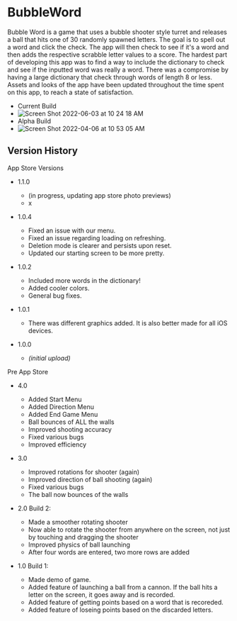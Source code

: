 # BubbleWord
Bubble Word is a game that uses a bubble shooter style turret and releases a ball that hits one of 30 randomly spawned letters. The goal is to spell out a word and click the check. The app will then check to see if it's a word and then adds the respective scrabble letter values to a score. The hardest part of developing this app was to find a way to include the dictionary to check and see if the inputted word was really a word. There was a compromise by having a large dictionary that check through words of length 8 or less. Assets and looks of the app have been updated throughout the time spent on this app, to reach a state of satisfaction.

* Current Build
* ![Screen Shot 2022-06-03 at 10 24 18 AM](https://user-images.githubusercontent.com/60675994/171884207-e7a2acc9-7851-4067-b94e-9491540dd7e5.png)
* Alpha Build
* ![Screen Shot 2022-04-06 at 10 53 05 AM](https://user-images.githubusercontent.com/60675994/162016615-9b4ccfce-b6b2-4172-88df-7c83ce1dc091.png)


## Version History
App Store Versions
- 1.1.0
  - (in progress, updating app store photo previews)
  - x

- 1.0.4
  - Fixed an issue with our menu.
  - Fixed an issue regarding loading on refreshing.
  - Deletion mode is clearer and persists upon reset.
  - Updated our starting screen to be more pretty.

- 1.0.2
  - Included more words in the dictionary!
  - Added cooler colors.
  - General bug fixes.

- 1.0.1
  - There was different graphics added. It is also better made for all iOS devices.

- 1.0.0
  - *(initial upload)*



Pre App Store
- 4.0
  - Added Start Menu
  - Added Direction Menu
  - Added End Game Menu
  - Ball bounces of ALL the walls
  - Improved shooting accuracy
  - Fixed various bugs
  - Improved efficiency

- 3.0
  - Improved rotations for shooter (again)
  - Improved direction of ball shooting (again)
  - Fixed various bugs
  - The ball now bounces of the walls

- 2.0 Build 2:
  - Made a smoother rotating shooter
  - Now able to rotate the shooter from anywhere on the screen, not just by touching and dragging the shooter
  - Improved physics of ball launching
  - After four words are entered, two more rows are added

- 1.0 Build 1: 
  - Made demo of game.
  - Added feature of launching a ball from a cannon. If the ball hits a letter on the screen, it goes away and is recorded.
  - Added feature of getting points based on a word that is recoreded.
  - Added feature of loseing points based on the discarded letters.

